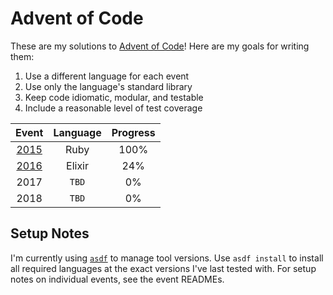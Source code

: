 # Advent of Code

These are my solutions to [Advent of Code](https://adventofcode.com/events)!
Here are my goals for writing them:

1. Use a different language for each event
2. Use only the language's standard library
3. Keep code idiomatic, modular, and testable
4. Include a reasonable level of test coverage

Event        | Language | Progress
:----------: | :------: | :------:
[2015](2015) | Ruby     | 100%
[2016](2016) | Elixir   | 24%
2017         | `TBD`    | 0%
2018         | `TBD`    | 0%

## Setup Notes

I'm currently using [`asdf`](https://github.com/asdf-vm/asdf) to manage tool
versions. Use `asdf install` to install all required languages at the exact
versions I've last tested with. For setup notes on individual events, see the
event READMEs.
